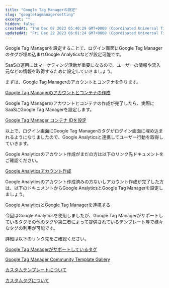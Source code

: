 ```yaml
---
title: "Google Tag Managerの設定"
slug: "googletagmanagersetting"
excerpt: ""
hidden: false
createdAt: "Thu Dec 07 2023 05:40:29 GMT+0000 (Coordinated Universal Time)"
updatedAt: "Fri Dec 22 2023 06:01:24 GMT+0000 (Coordinated Universal Time)"
---
```

Google Tag Managerを設定することで、ログイン画面にGoogle Tag Managerのタグが埋め込まれGoogle Analyticsなどが設定可能です。

SaaSの運用にはマーケティング活動が重要になるので、ユーザーの情報や流入元などの情報を取得するために設定していきましょう。

まずは、Google Tag Managerのアカウントとコンテナを作ります。

[Google Tag Managerのアカウントとコンテナの作成](/docs/saas-development-console/googletagmanagersetting/googletagmanagercreateaccountandcontainer)

Google Tag Managerのアカウントとコンテナの作成が完了したら、実際にSaaSにGoogle Tag Managerを設定します。

[Google Tag Manager コンテナ IDを設定](/docs/saas-development-console/googletagmanagersetting/googletagmanagercontaineridsetting)

以上で、ログイン画面にGoogle Tag Managerのタグがログイン画面に埋め込まれるようになりましたので、Google Analyticsと連携してユーザー行動を取得していきます。

Google Analyticsのアカウント作成がまだの方は以下のリンク先ドキュメントをご確認ください。

[Google Analyticsアカウント作成](/docs/saas-development-console/googletagmanagersetting/creategoogleanalyticsaccount)

Google Analyticsのアカウント作成済みの方ないしアカウント作成が完了した方は、以下のドキュメントからGoogle AnalyticsとGoogle Tag Managerを設定しましょう。

[Google AnalyticsとGoogle Tag Managerを連携する](/docs/saas-development-console/googletagmanagersetting/googleanalyticsgoogletagmanagerlink)

今回はGoogle Analyticsを使用しましたが、Google Tag Managerがサポートしているタグその他のタグや第三者によって提供されているテンプレート等で様々なタグの利用が可能です。

詳細は以下のリンク先をご確認ください。

<a href="https://support.google.com/tagmanager/answer/6106924" target="_blank">Google Tag Managerがサポートしているタグ</a>

<a href="https://tagmanager.google.com/gallery" target="_blank">Google Tag Manager Community Template Gallery</a>

<a href="https://support.google.com/tagmanager/answer/9334084" target="_blank">カスタムテンプレートについて</a>

<a href="https://support.google.com/tagmanager/answer/6107167" target="_blank">カスタムタグについて</a>
